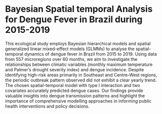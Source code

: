 # Bayesian Spatial temporal Analysis for Dengue Fever in Brazil during 2015-2019

This ecological study employs Bayesian hierarchical models and spatial generalized linear mixed-effect models (GLMMs) to analyse the spatial-temporal dynamics of dengue fever in Brazil from 2015 to 2019. Using data from 557 microregions over 60 months, we aim to investigate the relationships between climatic variables (monthly maximum temperature and Palmer’s drought severity index) and dengue incidence. Despite identifying high-risk areas primarily in Southeast and Centre-West regions, the periodic outbreak pattern observed did not exhibit a clear yearly trend. The chosen spatial-temporal model with type I interaction and two covariates accurately predicted dengue cases. Our findings provide valuable insights into dengue transmission patterns and highlight the importance of comprehensive modelling approaches in informing public health interventions and policy decisions.
